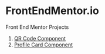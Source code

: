 # FrontEndMentor.io

Front End Mentor Projects

1. [QR Code Component](https://fe-mentor-qr-code-component.netlify.app/)
2. [Profile Card Component](https://fe-mentor-profile-card-component-main.netlify.app/)
